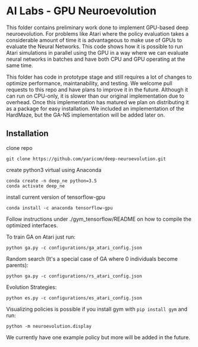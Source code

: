 # AI Labs - GPU Neuroevolution
This folder contains preliminary work done to implement GPU-based deep neuroevolution.
For problems like Atari where the policy evaluation takes a considerable amount of time it is advantageous to make use of GPUs to evaluate the Neural Networks. This code shows how it is possible to run Atari simulations in parallel using the GPU in a way where we can evaluate neural networks in batches and have both CPU and GPU operating at the same time.

This folder has code in prototype stage and still requires a lot of changes to optimize performance, maintanability, and testing. We welcome pull requests to this repo and have plans to improve it in the future. Although it can run on CPU-only, it is slower than our original implementation due to overhead. Once this implementation has matured we plan on distributing it as a package for easy installation. We included an implementation of the HardMaze, but the GA-NS implementation will be added later on.

## Installation

clone repo

```
git clone https://github.com/yaricom/deep-neuroevolution.git
```

create python3 virtual using Anaconda

```
conda create -n deep_ne python=3.5
conda activate deep_ne
```

install current version of tensorflow-gpu
```
conda install -c anaconda tensorflow-gpu
```
Follow instructions under ./gym_tensorflow/README on how to compile the optimized interfaces.

To train GA on Atari just run:
```
python ga.py -c configurations/ga_atari_config.json
```
Random search (It's a special case of GA where 0 individuals become parents):
```
python ga.py -c configurations/rs_atari_config.json
```

Evolution Strategies:
```
python es.py -c configurations/es_atari_config.json
```

Visualizing policies is possible if you install gym with `pip install gym` and run:
```
python -m neuroevolution.display
```
We currently have one example policy but more will be added in the future.
